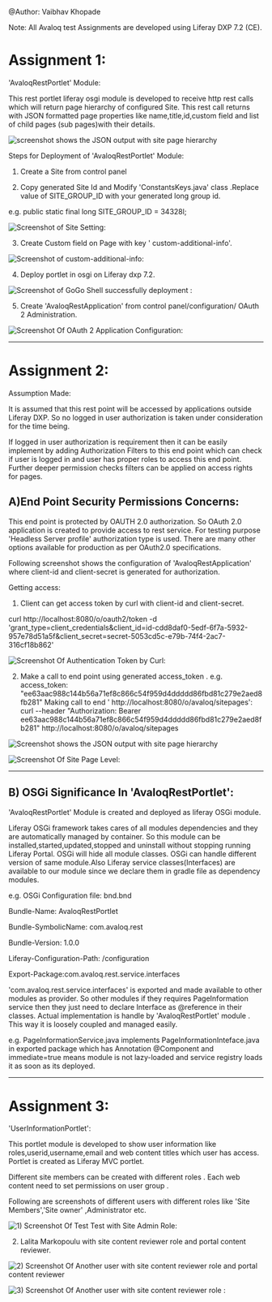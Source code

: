  @Author: Vaibhav Khopade 

Note: All Avaloq test Assignments are developed using Liferay DXP 7.2 (CE).

# Assignment 1:

'AvaloqRestPortlet' Module: 

This rest portlet liferay osgi module is developed to receive http rest calls which will return page hierarchy of configured Site. This rest call returns with JSON formatted page properties like name,title,id,custom field and list of child pages (sub pages)with their details.


![screenshot shows the JSON output with site page hierarchy](https://github.com/lalitavai-vaibhav/avaloq-liferay-project/tree/master/screenshots/rest-call-result-page-heirachy.png)



Steps for Deployment of 'AvaloqRestPortlet' Module:

1) Create a Site from control panel 

2) Copy generated Site Id and Modify 'ConstantsKeys.java' class .Replace value of SITE_GROUP_ID with your generated long group id.

e.g. public static final long SITE_GROUP_ID = 34328l;

![Screenshot of Site Setting:](https://github.com/lalitavai-vaibhav/avaloq-liferay-project/tree/master/screenshots/Site-settings.png)

3) Create Custom field on Page with key ' custom-additional-info'. 

![Screenshot of custom-additional-info:](https://github.com/lalitavai-vaibhav/avaloq-liferay-project/tree/master/screenshots/custom-field.png)
 

4) Deploy portlet in osgi on Liferay dxp 7.2. 

![Screenshot of GoGo Shell successfully deployment :](https://github.com/lalitavai-vaibhav/avaloq-liferay-project/tree/master/screenshots/gogo-shell.png)
 


5) Create 'AvaloqRestApplication'  from control panel/configuration/ OAuth 2 Administration.

![Screenshot Of OAuth 2  Application Configuration:](https://github.com/lalitavai-vaibhav/avaloq-liferay-project/tree/master/screenshots/OAuth-Configuration-control-panel.png)


-------------------------------------------------------------------------------------------

# Assignment 2:

Assumption Made: 

It is assumed that this rest point will be accessed by applications outside Liferay DXP. So no logged in user authorization is taken under consideration for the time being.

If logged in user authorization is requirement then it can be easily implement by adding Authorization Filters to this end point which can check if user is logged in and user has proper roles to access this end point. Further deeper permission checks filters can be applied on access rights for pages.



## A)End Point Security Permissions Concerns: 

This end point is protected by OAUTH 2.0 authorization. 
So OAuth 2.0 application is created to provide access to rest service. For testing purpose 'Headless Server profile' authorization type is used. There are many other options available for production as per OAuth2.0 specifications.

Following screenshot shows the configuration of 'AvaloqRestApplication' where client-id and client-secret is generated for authorization.
  
Getting access:

1) Client can get access token by curl with client-id and client-secret.

curl http://localhost:8080/o/oauth2/token -d 'grant_type=client_credentials&client_id=id-cdd8daf0-5edf-6f7a-5932-957e78d51a5f&client_secret=secret-5053cd5c-e79b-74f4-2ac7-316cf18b862'

![Screenshot Of Authentication Token by Curl:](https://github.com/lalitavai-vaibhav/avaloq-liferay-project/tree/master/screenshots/Auth-2-authentication-token.png)

2) Make a call to end point using generated access_token . 
e.g. access_token: "ee63aac988c144b56a71ef8c866c54f959d4ddddd86fbd81c279e2aed8fb281"
Making call to end ' http://localhost:8080/o/avaloq/sitepages':
curl --header "Authorization: Bearer ee63aac988c144b56a71ef8c866c54f959d4ddddd86fbd81c279e2aed8fb281" http://localhost:8080/o/avaloq/sitepages


![Screenshot shows the JSON output with site page hierarchy](https://github.com/lalitavai-vaibhav/avaloq-liferay-project/tree/master/screenshots/rest-call-result-page-heirachy.png)


![Screenshot Of Site Page Level:](https://github.com/lalitavai-vaibhav/avaloq-liferay-project/tree/master/screenshots/page-levels.png)

-------------------------------------------------------------------------------------------------------------

## B) OSGi Significance In 'AvaloqRestPortlet':

'AvaloqRestPortlet' Module is created and deployed as liferay OSGi module.

Liferay OSGi framework takes cares of all modules dependencies and they are automatically managed by container. So this module can be installed,started,updated,stopped and uninstall without stopping running Liferay Portal. OSGi will hide all module classes. OSGi can handle different version of same module.Also Liferay service classes(Interfaces) are available to our module since we declare them in gradle file as dependency modules.


e.g. OSGi Configuration file:  bnd.bnd 

Bundle-Name: AvaloqRestPortlet

Bundle-SymbolicName: com.avaloq.rest

Bundle-Version: 1.0.0

Liferay-Configuration-Path: /configuration

Export-Package:com.avaloq.rest.service.interfaces

'com.avaloq.rest.service.interfaces' is exported and made available to other modules as provider. So other modules if they requires PageInformation service then they just need to declare Interface as @reference in their classes. Actual implementation is handle by 'AvaloqRestPortlet' module . This way it is loosely coupled and managed easily.

e.g. PageInformationService.java implements PageInformationInteface.java in exported package   which has Annotation @Component and immediate=true means module is not lazy-loaded and service registry loads it as soon as its deployed.


-------------------------------------------------------------------------------------------

# Assignment 3:

'UserInformationPortlet': 

This portlet module is developed to show user information like roles,userid,username,email and web content titles which user has access.
Portlet is created as Liferay MVC portlet.

Different site members can be created with different roles . Each web content need to set permissions on  user group .

Following are screenshots of different users with different roles like 'Site Members','Site owner' ,Administrator etc.
 

![1) Screenshot Of Test Test with Site Admin Role:](https://github.com/lalitavai-vaibhav/avaloq-liferay-project/tree/master/screenshots/test-test.png)


2) Lalita Markopoulu with site content reviewer role and portal content reviewer. 

![ 2) Screenshot Of Another user with site content reviewer role and portal content reviewer](https://github.com/lalitavai-vaibhav/avaloq-liferay-project/tree/master/screenshots/lalita.png)



![3) Screenshot Of Another user with site content reviewer role :](https://github.com/lalitavai-vaibhav/avaloq-liferay-project/tree/master/screenshots/anandi.png)


